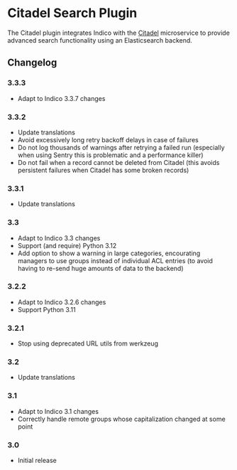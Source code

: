 # Citadel Search Plugin

The Citadel plugin integrates Indico with the [Citadel][citadel] microservice
to provide advanced search functionality using an Elasticsearch backend.

## Changelog

### 3.3.3

- Adapt to Indico 3.3.7 changes

### 3.3.2

- Update translations
- Avoid excessively long retry backoff delays in case of failures
- Do not log thousands of warnings after retrying a failed run (especially when using Sentry this
  is problematic and a performance killer)
- Do not fail when a record cannot be deleted from Citadel (this avoids persistent failures when
  Citadel has some broken records)

### 3.3.1

- Update translations

### 3.3

- Adapt to Indico 3.3 changes
- Support (and require) Python 3.12
- Add option to show a warning in large categories, encourating managers to use groups instead of
  individual ACL entries (to avoid having to re-send huge amounts of data to the backend)

### 3.2.2

- Adapt to Indico 3.2.6 changes
- Support Python 3.11

### 3.2.1

- Stop using deprecated URL utils from werkzeug

### 3.2

- Update translations

### 3.1

- Adapt to Indico 3.1 changes
- Correctly handle remote groups whose capitalization changed at some point

### 3.0

- Initial release


[citadel]: https://gitlab.cern.ch/webservices/cern-search/cern-search-rest-api
